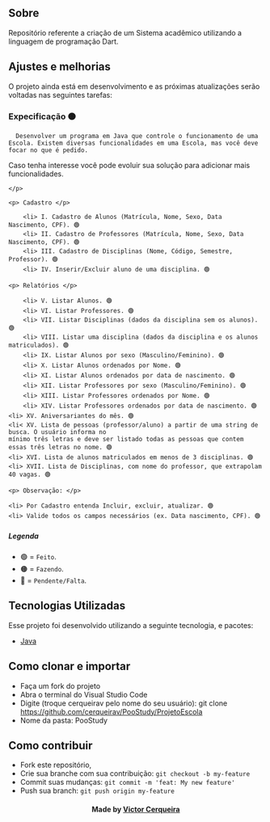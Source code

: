 <a id="about"></a>

## Sobre

   Repositório referente a criação de um Sistema acadêmico utilizando a linguagem de programação Dart.

<a id="features"></a>

## Ajustes e melhorias

O projeto ainda está em desenvolvimento e as próximas atualizações serão voltadas nas seguintes tarefas:

<h3> Expecificação 🟠</h3>
     <p>

      Desenvolver um programa em Java que controle o funcionamento de uma Escola. Existem diversas funcionalidades em uma Escola, mas você deve focar no que é pedido. 
Caso tenha interesse você pode evoluir sua solução para adicionar mais funcionalidades.

    </p>
 
	<p> Cadastro </p>

        <li> I. Cadastro de Alunos (Matrícula, Nome, Sexo, Data Nascimento, CPF). 🟢
        <li> II. Cadastro de Professores (Matrícula, Nome, Sexo, Data Nascimento, CPF). 🟢
        <li> III. Cadastro de Disciplinas (Nome, Código, Semestre, Professor). 🟢
        <li> IV. Inserir/Excluir aluno de uma disciplina. 🟢

	<p> Relatórios </p>	

        <li> V. Listar Alunos. 🟢
        <li> VI. Listar Professores. 🟢
        <li> VII. Listar Disciplinas (dados da disciplina sem os alunos). 🟢
        <li> VIII. Listar uma disciplina (dados da disciplina e os alunos matriculados). 🟢
        <li> IX. Listar Alunos por sexo (Masculino/Feminino). 🟢
        <li> X. Listar Alunos ordenados por Nome. 🟢
        <li> XI. Listar Alunos ordenados por data de nascimento. 🟢
        <li> XII. Listar Professores por sexo (Masculino/Feminino). 🟢
        <li> XIII. Listar Professores ordenados por Nome. 🟢
        <li> XIV. Listar Professores ordenados por data de nascimento. 🟢
	<li> XV. Aniversariantes do mês. 🟢
	<li< XV. Lista de pessoas (professor/aluno) a partir de uma string de busca. O usuário informa no 
	mínimo três letras e deve ser listado todas as pessoas que contem essas três letras no nome. 🟢
	<li> XVI. Lista de alunos matriculados em menos de 3 disciplinas. 🟢
	<li> XVII. Lista de Disciplinas, com nome do professor, que extrapolam 40 vagas. 🟢

	<p> Observação: </p>

	<li> Por Cadastro entenda Incluir, excluir, atualizar. 🟢
	<li> Valide todos os campos necessários (ex. Data nascimento, CPF). 🟢


##### Legenda
- 🟢 = `Feito`.
- 🟠 = `Fazendo`.
- 🔴 = `Pendente/Falta`.

<a id="technologies-used"></a>

## Tecnologias Utilizadas

Esse projeto foi desenvolvido utilizando a seguinte tecnologia, e pacotes:

- [Java](https://www.java.com/pt-BR/)

<a id="how-to-use"></a>

## Como clonar e importar

- Faça um fork do projeto
- Abra o terminal do Visual Studio Code
- Digite (troque cerqueirav pelo nome do seu usuário): git clone https://github.com/cerqueirav/PooStudy/ProjetoEscola
- Nome da pasta: PooStudy


<a id="how-to-contribute"></a>

## Como contribuir

- Fork este repositório,
- Crie sua branche com sua contribuição: `git checkout -b my-feature`
- Commit suas mudanças: `git commit -m 'feat: My new feature' `
- Push sua branch: `git push origin my-feature`

<h4 align="center">
    Made by <a href="https://github.com/cerqueirav" target="_blank">Victor Cerqueira</a>
</h4>